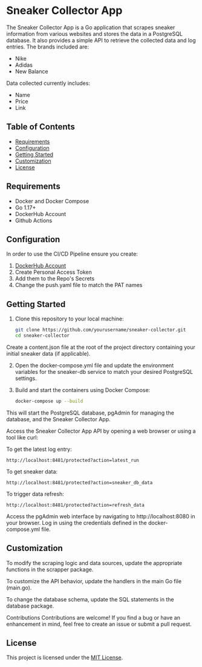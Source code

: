 # Sneaker Collector App

The Sneaker Collector App is a Go application that scrapes sneaker information from various websites and stores the data in a PostgreSQL database. It also provides a simple API to retrieve the collected data and log entries. The brands included are:

- Nike
- Adidas
- New Balance

Data collected currently includes:

- Name
- Price
- Link

## Table of Contents

- [Requirements](#requirements)
- [Configuration](#configuration)
- [Getting Started](#gettingstarted)
- [Customization](#customization)
- [License](#license)

## Requirements

- Docker and Docker Compose
- Go 1.17+
- DockerHub Account
- Github Actions

## Configuration

In order to use the CI/CD Pipeline ensure you create:

1. [DockerHub Account](https://hub.docker.com/)
2. Create Personal Access Token
3. Add them to the Repo's Secrets
4. Change the push.yaml file to match the PAT names

## Getting Started

1. Clone this repository to your local machine:

   ```sh
   git clone https://github.com/yourusername/sneaker-collector.git
   cd sneaker-collector
   ```

Create a content.json file at the root of the project directory containing your initial sneaker data (if applicable).

2. Open the docker-compose.yml file and update the environment variables for the sneaker-db service to match your desired PostgreSQL settings.

3. Build and start the containers using Docker Compose:

   ```sh
   docker-compose up --build
   ```

This will start the PostgreSQL database, pgAdmin for managing the database, and the Sneaker Collector App.

Access the Sneaker Collector App API by opening a web browser or using a tool like curl:

To get the latest log entry:

    http://localhost:8481/protected?action=latest_run

To get sneaker data:

    http://localhost:8481/protected?action=sneaker_db_data

To trigger data refresh:

    http://localhost:8481/protected?action=refresh_data

Access the pgAdmin web interface by navigating to http://localhost:8080 in your browser. Log in using the credentials defined in the docker-compose.yml file.

## Customization

To modify the scraping logic and data sources, update the appropriate functions in the scrapper package.

To customize the API behavior, update the handlers in the main Go file (main.go).

To change the database schema, update the SQL statements in the database package.

Contributions
Contributions are welcome! If you find a bug or have an enhancement in mind, feel free to create an issue or submit a pull request.

## License

This project is licensed under the [MIT License](LICENSE).
